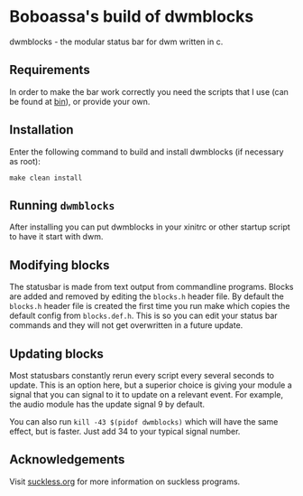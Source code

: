 # Boboassa's build of dwmblocks

dwmblocks - the modular status bar for dwm written in c.

## Requirements

In order to make the bar work correctly you need the scripts that I use
(can be found at [bin](https://github.com/Boboassa/bin)), or provide your own.

## Installation

Enter the following command to build and install dwmblocks (if
necessary as root):

```
make clean install
```

## Running `dwmblocks`

After installing you can put dwmblocks in your xinitrc or other startup
script to have it start with dwm.

## Modifying blocks

The statusbar is made from text output from commandline
programs. Blocks are added and removed by editing the `blocks.h` header file. By
default the `blocks.h` header file is created the first time you run make which
copies the default config from `blocks.def.h`. This is so you can edit your
status bar commands and they will not get overwritten in a future update.

## Updating blocks

Most statusbars constantly rerun every script every several
seconds to update. This is an option here, but a superior choice is giving your
module a signal that you can signal to it to update on a relevant event.
For example, the audio module has the update signal 9 by default.

You can also run `kill -43 $(pidof dwmblocks)` which will have the same effect,
but is faster. Just add 34 to your typical signal number.

## Acknowledgements

Visit [suckless.org](https://suckless.org/) for more information on suckless
programs.
